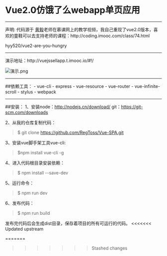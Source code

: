 # Vue2.0仿饿了么webapp单页应用
<hr>
声明: 代码源于 <a  href="https://github.com/ustbhuangyi">黄毅</a>老师在慕课网上的教学视频，我自己重现了vue2.0版本，喜欢的童鞋可以去支持老师的课程：http://coding.imooc.com/class/74.html

hyy520/vue2-are-you-hungry
<hr>
演示地址：http://vuejssellapp.t.imooc.io/#!/

![演示.png](http://upload-images.jianshu.io/upload_images/4670483-9a21e2ae16ea6ac6.png?imageMogr2/auto-orient/strip%7CimageView2/2/w/1240)

<hr>
##依赖工具：
- vue-cli
- express
- vue-resource
- vue-router
- vue-infinite-scroll
- stylus
- webpack

<hr>

##安装：
1、安装node：http://nodejs.cn/download/ 
     git：https://git-scm.com/downloads

2、从我的仓库复制代码：
> $ git clone https://github.com/RegToss/Vue-SPA.git

3、安装vue脚手架工具vue-cli:
> $npm install vue-cli -g

4、进入代码根目录安装依赖：
> $ npm install --save-dev

5、运行命令：
> $ npm run dev

6、发布代码：
> $ npm run build



发布完代码后会生成dist目录，保存着项目的所有可运行的代码。
<<<<<<< Updated upstream

=======
      
>>>>>>> Stashed changes
